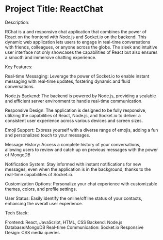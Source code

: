 # Project Title: ReactChat

Description:

RChat is a and responsive chat application that combines the power of React on the frontend with Node.js and Socket.io on the backend. This dynamic web application lets users to engage in real-time conversations with friends, colleagues, or anyone across the globe. The sleek and intuitive user interface not only showcases the capabilities of React but also ensures a smooth and immersive chatting experience.

Key Features:

Real-time Messaging: Leverage the power of Socket.io to enable instant messaging with real-time updates, fostering dynamic and fluid conversations.

Node.js Backend: The backend is powered by Node.js, providing a scalable and efficient server environment to handle real-time communication.

Responsive Design: The application is designed to be fully responsive, utilizing the capabilities of React, Node.js, and Socket.io to deliver a consistent user experience across various devices and screen sizes.

Emoji Support: Express yourself with a diverse range of emojis, adding a fun and personalized touch to your messages.

Message History: Access a complete history of your conversations, allowing users to review and catch up on previous messages with the power of MongoDB

Notification System: Stay informed with instant notifications for new messages, even when the application is in the background, thanks to the real-time capabilities of Socket.io.

Customization Options: Personalize your chat experience with customizable themes, colors, and profile settings.

User Status: Easily identify the online/offline status of your contacts, enhancing the overall user experience.

Tech Stack:

Frontend: React, JavaScript, HTML, CSS
Backend: Node.js
Database:MongoDB
Real-time Communication: Socket.io
Responsive Design: CSS media queries
